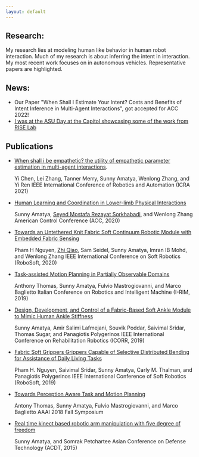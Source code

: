 ```yaml
---
layout: default
---
```

## Research:
My research lies at modeling human like behavior in human robot interaction. Much of my research is about inferring the intent in interaction. 
My most recent work focuses on in autonomous vehicles. Representative papers are highlighted.

## News:
*	Our Paper "When Shall I Estimate Your Intent? Costs and Benefits of Intent Inference in Multi-Agent Interactions", got accepted for ACC 2022!
*	[I was at the ASU Day at the Capitol showcasing some of the work from RISE Lab](https://twitter.com/asuriselab/status/1486181046613774337/photo/2)

## Publications
*   [When shall i be empathetic? the utility of empathetic parameter estimation in multi-agent interactions](https://ieeexplore.ieee.org/stamp/stamp.jsp?arnumber=9561079).
	
	Yi Chen, Lei Zhang, Tanner Merry, Sunny Amatya, Wenlong Zhang, and Yi Ren
	IEEE International Conference of Robotics and Automation (ICRA 2021)
	
*   [Human Learning and Coordination in Lower-limb Physical Interactions](https://ieeexplore.ieee.org/stamp/stamp.jsp?arnumber=9147738)
	
	Sunny Amatya, [Seyed Mostafa Rezayat Sorkhabadi](https://www.linkedin.com/in/mostafa-rezayat-37897358/), and Wenlong Zhang
	American Control Conference (ACC, 2020)
*   [Towards an Untethered Knit Fabric Soft Continuum Robotic Module with Embedded Fabric Sensing](https://ieeexplore.ieee.org/stamp/stamp.jsp?arnumber=9116025)
	
	Pham H Nguyen, [Zhi Qiao](https://scholar.google.com/citations?user=LZCFHPQAAAAJ&hl=en), Sam Seidel, Sunny Amatya, Imran IB Mohd, and Wenlong Zhang
	IEEE International Conference on Soft Robotics (RoboSoft, 2020)
	
*	[Task-assisted Motion Planning in Partially Observable Domains](https://arxiv.org/pdf/1908.10227.pdf)
	
	Anthony Thomas, Sunny Amatya, Fulvio Mastrogiovanni, and Marco Baglietto
	Italian Conference on Robotics and Intelligent Machine (I-RIM, 2019)
	
*	[Design, Development, and Control of a Fabric-Based Soft Ankle Module to Mimic Human Ankle Stiffness](https://ieeexplore.ieee.org/abstract/document/8779495)
	
	Sunny Amatya, Amir Salimi Lafmejani, Souvik Poddar, Saivimal Sridar, Thomas Sugar, and Panagiotis Polygerinos
	IEEE International Conference on Rehabilitation Robotics (ICORR, 2019)
	
*	[Fabric Soft Grippers Grippers Capable of Selective Distributed Bending for Assistance of Daily Living Tasks](https://ieeexplore.ieee.org/stamp/stamp.jsp?arnumber=8722758)
	
	Pham H. Nguyen, Saivimal Sridar, Sunny Amatya, Carly M. Thalman, and Panagiotis Polygerinos
	IEEE International Conference of Soft Robotics (RoboSoft, 2019)
	
*	[Towards Perception Aware Task and Motion Planning](https://www.researchgate.net/profile/Antony-Thomas-3/publication/329399485_Towards_Perception_Aware_Task-Motion_Planning/links/5c06898d299bf169ae316c84/Towards-Perception-Aware-Task-Motion-Planning.pdf)
	
	Antony Thomas, Sunny Amatya, Fulvio Mastrogiovanni, and Marco Baglietto
	AAAI 2018 Fall Symposium
	
* 	[Real time kinect based robotic arm manipulation with five degree of freedom](https://ieeexplore.ieee.org/stamp/stamp.jsp?arnumber=7111574)
	
	Sunny Amatya, and Somrak Petchartee 
	Asian Conference on Defense Technology (ACDT, 2015)
